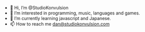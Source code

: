 - 👋 Hi, I’m @StudioKonvulsion
- 👀 I’m interested in programming, music, languages and games.
- 🌱 I’m currently learning javascript and Japanese.
- 📫 How to reach me dan@studiokonvulsion.com

<!---
StudioKonvulsion/StudioKonvulsion is a ✨ special ✨ repository because its `README.md` (this file) appears on your GitHub profile.
You can click the Preview link to take a look at your changes.
--->
